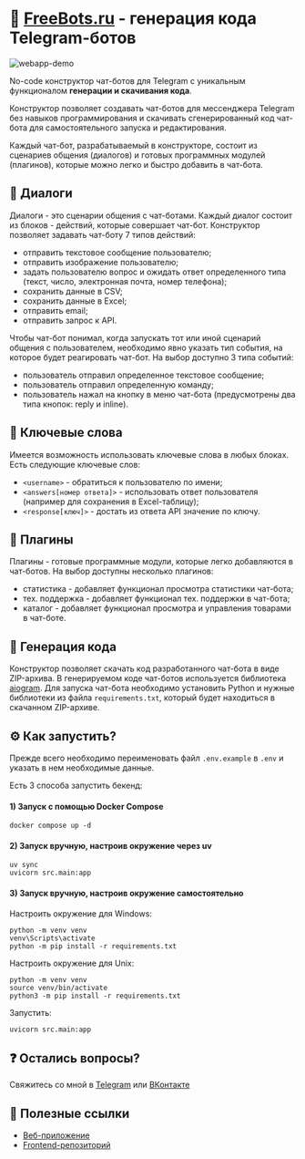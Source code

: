 # 🤖 [FreeBots.ru](https://freebots.ru) - генерация кода Telegram-ботов

![webapp-demo](docs/webapp-demo.gif)

No-code конструктор чат-ботов для Telegram с уникальным функционалом **генерации и скачивания кода**.

Конструктор позволяет создавать чат-ботов для мессенджера Telegram без навыков программирования и скачивать 
сгенерированный код чат-бота для самостоятельного запуска и редактирования.

Каждый чат-бот, разрабатываемый в конструкторе, состоит из сценариев общения (диалогов) и готовых программных модулей 
(плагинов), которые можно легко и быстро добавить в чат-бота.

## 💬 Диалоги
Диалоги - это сценарии общения с чат-ботами. Каждый диалог состоит из блоков - действий, которые совершает чат-бот. 
Конструктор позволяет задавать чат-боту 7 типов действий:
- отправить текстовое сообщение пользователю;
- отправить изображение пользователю;
- задать пользователю вопрос и ожидать ответ определенного типа (текст, число, электронная почта, номер телефона);
- сохранить данные в CSV;
- сохранить данные в Excel;
- отправить email;
- отправить запрос к API.

Чтобы чат-бот понимал, когда запускать тот или иной сценарий общения с пользователем, необходимо явно указать тип 
события, на которое будет реагировать чат-бот. На выбор доступно 3 типа событий:
- пользователь отправил определенное текстовое сообщение;
- пользователь отправил определенную команду;
- пользователь нажал на кнопку в меню чат-бота (предусмотрены два типа кнопок: reply и inline).

## 📌 Ключевые слова
Имеется возможность использовать ключевые слова в любых блоках. Есть следующие ключевые слов:
- `<username>` - обратиться к пользователю по имени;
- `<answers[номер ответа]>` - использовать ответ пользователя (например для сохранения в Excel-таблицу);
- `<response[ключ]>` - достать из ответа API значение по ключу.

## 🔋 Плагины 
Плагины - готовые программные модули, которые легко добавляются в чат-ботов. На выбор доступны несколько плагинов:
- статистика - добавляет функционал просмотра статистики чат-бота;
- тех. поддержка - добавляет функционал тех. поддержки в чат-бота;
- каталог - добавляет функционал просмотра и управления товарами в чат-боте.

## 🚀 Генерация кода
Конструктор позволяет скачать код разработанного чат-бота в виде ZIP-архива. В генерируемом коде чат-ботов используется
библиотека [aiogram](https://github.com/aiogram/aiogram). Для запуска чат-бота необходимо установить Python и нужные 
библиотеки из файла `requirements.txt`, который будет находиться в скачанном ZIP-архиве.

## ⚙️ Как запустить?
Прежде всего необходимо переименовать файл `.env.example` в `.env` и указать в нем необходимые данные.

Есть 3 способа запустить бекенд:

#### 1) Запуск с помощью Docker Compose
```commandline
docker compose up -d
```

#### 2) Запуск вручную, настроив окружение через uv
```commandline
uv sync
uvicorn src.main:app
```

#### 3) Запуск вручную, настроив окружение самостоятельно
Настроить окружение для Windows:
```commandline
python -m venv venv
venv\Scripts\activate
python -m pip install -r requirements.txt
```

Настроить окружение для Unix:
```commandline
python -m venv venv
source venv/bin/activate
python3 -m pip install -r requirements.txt
```

Запустить:
```commandline
uvicorn src.main:app
```

## ❓ Остались вопросы?
Свяжитесь со мной в [Telegram](https://t.me/profatsky) или [ВКонтакте](https://vk.com/profatsky)

## 🔗 Полезные ссылки
- [Веб-приложение](https://freebots.ru)
- [Frontend-репозиторий](https://github.com/profatsky/freebots-frontend)